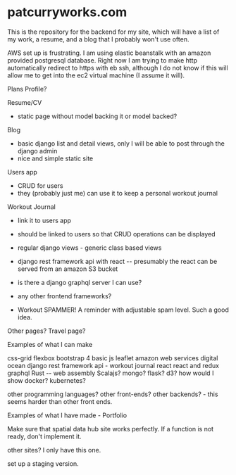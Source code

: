# patcurryworks.com
This is the repository for the backend for my site, which will have a list of my work, a resume, and a blog that I probably won't use often.

AWS set up is frustrating.
I am using elastic beanstalk with an amazon provided postgresql database.
Right now I am trying to make http automatically redirect to https with eb ssh, although I do not know if this will allow me to get into the ec2 virtual machine (I assume it will).

Plans
Profile?

Resume/CV
  - static page without model backing it or model backed?

Blog
  - basic django list and detail views, only I will be able to post through the django admin
  - nice and simple static site
  
Users app
  - CRUD for users
  - they (probably just me) can use it to keep a personal workout journal

Workout Journal
  - link it to users app
  - should be linked to users so that CRUD operations can be displayed
  - regular django views - generic class based views
  - django rest framework api with react -- presumably the react can be served from an amazon S3 bucket
  - is there a django graphql server I can use?
  - any other frontend frameworks?

  - Workout SPAMMER! A reminder with adjustable spam level. Such a good idea.

Other pages?
Travel page?

Examples of what I can make

css-grid
flexbox
bootstrap 4
basic js
leaflet
amazon web services
digital ocean
django rest framework api - workout journal
react
react and redux
graphql
Rust -- web assembly
Scalajs?
mongo?
flask?
d3?
how would I show docker? kubernetes?

other programming languages?
other front-ends?
other backends? - this seems harder than other front ends.

Examples of what I have made - Portfolio

Make sure that spatial data hub site works perfectly.
If a function is not ready, don't implement it.

other sites? I only have this one.

set up a staging version.
